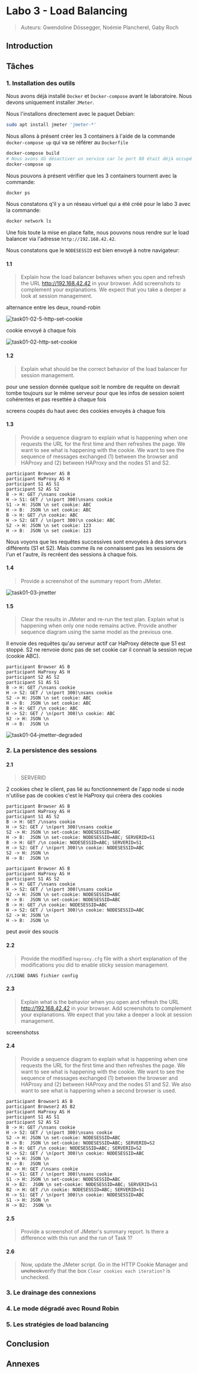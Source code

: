 # Labo 3 - Load Balancing

> Auteurs: Gwendoline Dössegger, Noémie Plancherel, Gaby Roch

## Introduction

## Tâches

### 1. Installation des outils

Nous avons déjà installé `Docker` et `Docker-compose` avant le laboratoire. Nous devons uniquement installer `JMeter`.

Nous l'installons directement avec le paquet Debian:

```sh
sudo apt install jmeter 'jmeter-*'
```

Nous allons à présent créer les 3 containers à l'aide de la commande `docker-compose up` qui va se référer au `Dockerfile`

```sh
docker-compose build
# Nous avons dû désactiver un service car le port 80 était déjà occupé
docker-compose up
```

Nous pouvons à présent vérifier que les 3 containers tournent avec la commande:

```sh
docker ps
```

Nous constatons q'il y a un réseau virtuel qui a été créé pour le labo 3 avec la commande:

```sh
docker network ls
```

Une fois toute la mise en place faite, nous pouvons nous rendre sur le load balancer via l'adresse `http://192.168.42.42`.

Nous constatons que le `NODESESSID` est bien envoyé à notre navigateur:

#### 1.1

> Explain how the load balancer behaves when you open and refresh the URL http://192.168.42.42 in your browser. Add screenshots to complement your explanations. We expect that you take a deeper a look at session management.

alternance entre les deux, round-robin

![task01-02-5-http-set-cookie](img/task01-02-5-http-set-cookie.png)

cookie envoyé à chaque fois

![task01-02-http-set-cookie](img/task01-02-http-set-cookie.png)

#### 1.2

> Explain what should be the correct behavior of the load balancer for session management.



pour une session donnée quelque soit le nombre de requête on devrait tombe toujours sur le même serveur pour que les infos de session soient cohérentes et pas resettée à chaque fois

screens coupés du haut avec des cookies envoyés à chaque fois

#### 1.3

> Provide a sequence diagram to explain what is happening when one requests the URL for the first time and then refreshes the page. We want to see what is happening with the cookie. We want to see the sequence of messages exchanged (1) between the browser and HAProxy and (2) between HAProxy and the nodes S1 and S2.

```sequence
participant Browser AS B
participant HaProxy AS H
participant S1 AS S1
participant S2 AS S2
B -> H: GET /\nsans cookie
H -> S1: GET / \n(port 300)\nsans cookie
S1 -> H: JSON \n set cookie: ABC
H -> B:  JSON \n set cookie: ABC
B -> H: GET /\n cookie: ABC
H -> S2: GET / \n(port 300)\n cookie: ABC
S2 -> H: JSON \n set cookie: 123
H -> B:  JSON \n set cookie: 123

```

Nous voyons que les requêtes successives sont envoyées à des serveurs différents (S1 et S2). Mais comme ils ne connaissent pas les sessions de l'un et l'autre, ils recréent des sessions à chaque fois.

#### 1.4

> Provide a screenshot of the summary report from JMeter.

![task01-03-jmetter](img/task01-03-jmetter.png)

#### 1.5

> Clear the results in JMeter and re-run the test plan. Explain what is happening when only one node remains active. Provide another sequence diagram using the same model as the previous one.

Il envoie des requêtes qu'au serveur actif car HaProxy détecte que S1 est stoppé. S2 ne renvoie donc pas de set cookie car il connait la session reçue (cookie ABC).

```sequence
participant Browser AS B
participant HaProxy AS H
participant S2 AS S2
participant S1 AS S1
B -> H: GET /\nsans cookie
H -> S2: GET / \n(port 300)\nsans cookie
S2 -> H: JSON \n set cookie: ABC
H -> B:  JSON \n set cookie: ABC
B -> H: GET /\n cookie: ABC
H -> S2: GET / \n(port 300)\n cookie: ABC
S2 -> H: JSON \n 
H -> B:  JSON \n 

```



![task01-04-jmetter-degraded](img/task01-04-jmetter-degraded.png)

### 2. La persistence des sessions

#### 2.1 

> SERVERID

2 cookies chez le client, pas lié au fonctionnement de l'app node
si node n'utilise pas de cookies c'est le HaProxy qui créera des cookies

```sequence
participant Browser AS B
participant HaProxy AS H
participant S1 AS S2
B -> H: GET /\nsans cookie
H -> S2: GET / \n(port 300)\nsans cookie
S2 -> H: JSON \n set-cookie: NODESESSID=ABC
H -> B:  JSON \n set-cookie: NODESESSID=ABC; SERVERID=S1
B -> H: GET /\n cookie: NODESESSID=ABC; SERVERID=S1
H -> S2: GET / \n(port 300)\n cookie: NODESESSID=ABC
S2 -> H: JSON \n 
H -> B:  JSON \n 

```

```sequence
participant Browser AS B
participant HaProxy AS H
participant S1 AS S2
B -> H: GET /\nsans cookie
H -> S2: GET / \n(port 300)\nsans cookie
S2 -> H: JSON \n set-cookie: NODESESSID=ABC
H -> B:  JSON \n set-cookie: NODESESSID=ABC
B -> H: GET /\n cookie: NODESESSID=ABC
H -> S2: GET / \n(port 300)\n cookie: NODESESSID=ABC
S2 -> H: JSON \n 
H -> B:  JSON \n 

```



peut avoir des soucis

#### 2.2

> Provide the modified `haproxy.cfg` file with a short explanation of the modifications you did to enable sticky session management.

````
//LIGNE DANS fichier config
````

#### 2.3

> Explain what is the behavior when you open and refresh the URL http://192.168.42.42 in your browser. Add screenshots to complement your explanations. We expect that you take a deeper a look at session management.

screenshotss

#### 2.4

> Provide a sequence diagram to explain what is happening when one requests the URL for the first time and then refreshes the page. We want to see what is happening with the cookie. We want to see the sequence of messages exchanged (1) between the browser and HAProxy and (2) between HAProxy and the nodes S1 and S2. We also want to see what is happening when a second browser is used.

```sequence
participant Browser1 AS B
participant Browser2 AS B2
participant HaProxy AS H
participant S1 AS S1
participant S2 AS S2
B -> H: GET /\nsans cookie
H -> S2: GET / \n(port 300)\nsans cookie
S2 -> H: JSON \n set-cookie: NODESESSID=ABC
H -> B:  JSON \n set-cookie: NODESESSID=ABC; SERVERID=S2
B -> H: GET /\n cookie: NODESESSID=ABC; SERVERID=S2
H -> S2: GET / \n(port 300)\n cookie: NODESESSID=ABC
S2 -> H: JSON \n 
H -> B:  JSON \n 
B2 -> H: GET /\nsans cookie
H -> S1: GET / \n(port 300)\nsans cookie
S1 -> H: JSON \n set-cookie: NODESESSID=ABC
H -> B2:  JSON \n set-cookie: NODESESSID=ABC; SERVERID=S1
B2 -> H: GET /\n cookie: NODESESSID=ABC; SERVERID=S1
H -> S1: GET / \n(port 300)\n cookie: NODESESSID=ABC
S1 -> H: JSON \n 
H -> B2:  JSON \n 
```

#### 2.5

> Provide a screenshot of JMeter's summary report. Is there a difference with this run and the run of Task 1?



#### 2.6

> Now, update the JMeter script. Go in the HTTP Cookie Manager and ~~uncheck~~verify that the box `Clear cookies each iteration?` is unchecked.



### 3. Le drainage des connexions

### 4. Le mode dégradé avec Round Robin

### 5. Les stratégies de load balancing

## Conclusion

## Annexes

